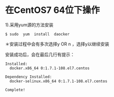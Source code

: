
# 在CentOS7 64位下操作

1).采用yum源的方法安装



	$ sudo  yum  install  daocker
	
	
＊安装过程中会有多次选择y  OR  n ，选择y以继续安装

安装成功后，会在最后几行有提示：


	Installed:                                                                                                     
	  docker.x86_64 0:1.7.1-108.el7.centos                                               
	                                                                                                                     
	Dependency Installed:
	  docker-selinux.x86_64 0:1.7.1-108.el7.centos                                  
	
	Complete!
